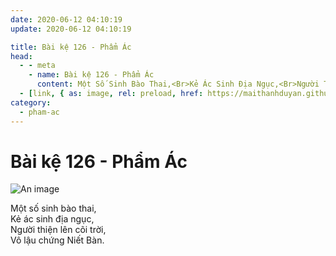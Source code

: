 ```yaml
---
date: 2020-06-12 04:10:19
update: 2020-06-12 04:10:19

title: Bài kệ 126 - Phẩm Ác
head:
  - - meta
    - name: Bài kệ 126 - Phẩm Ác
      content: Một Số Sinh Bào Thai,<Br>Kẻ Ác Sinh Địa Ngục,<Br>Người Thiện Lên Cõi Trời,<Br>Vô Lậu Chứng Niết Bàn.<Br>
  - [link, { as: image, rel: preload, href: https://maithanhduyan.github.io/kinh-phap-cu/img/pham-ac/pham-ac-126.jpg }]
category:
  - pham-ac
---
```


# Bài kệ 126 - Phẩm Ác

![An image](/img/pham-ac/pham-ac-126.jpg)

Một số sinh bào thai,<br>Kẻ ác sinh địa ngục,<br>Người thiện lên cõi trời,<br>Vô lậu chứng Niết Bàn.<br>
